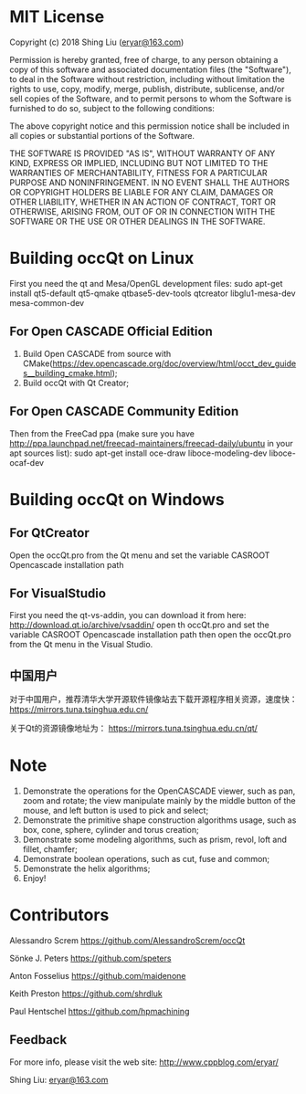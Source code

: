 MIT License
===========

Copyright (c) 2018 Shing Liu (eryar@163.com)

Permission is hereby granted, free of charge, to any person obtaining a copy
of this software and associated documentation files (the "Software"), to deal
in the Software without restriction, including without limitation the rights
to use, copy, modify, merge, publish, distribute, sublicense, and/or sell
copies of the Software, and to permit persons to whom the Software is
furnished to do so, subject to the following conditions:

The above copyright notice and this permission notice shall be included in all
copies or substantial portions of the Software.

THE SOFTWARE IS PROVIDED "AS IS", WITHOUT WARRANTY OF ANY KIND, EXPRESS OR
IMPLIED, INCLUDING BUT NOT LIMITED TO THE WARRANTIES OF MERCHANTABILITY,
FITNESS FOR A PARTICULAR PURPOSE AND NONINFRINGEMENT. IN NO EVENT SHALL THE
AUTHORS OR COPYRIGHT HOLDERS BE LIABLE FOR ANY CLAIM, DAMAGES OR OTHER
LIABILITY, WHETHER IN AN ACTION OF CONTRACT, TORT OR OTHERWISE, ARISING FROM,
OUT OF OR IN CONNECTION WITH THE SOFTWARE OR THE USE OR OTHER DEALINGS IN THE
SOFTWARE.

Building occQt on Linux
=======================
First you need the qt and Mesa/OpenGL development files:
sudo apt-get install qt5-default qt5-qmake qtbase5-dev-tools qtcreator  libglu1-mesa-dev mesa-common-dev

For Open CASCADE Official Edition
---------------------------------
1. Build Open CASCADE from source with CMake(https://dev.opencascade.org/doc/overview/html/occt_dev_guides__building_cmake.html);
2. Build occQt with Qt Creator;


For Open CASCADE Community Edition
----------------------------------
Then from the FreeCad ppa (make sure you have http://ppa.launchpad.net/freecad-maintainers/freecad-daily/ubuntu in your apt sources list):
sudo apt-get install oce-draw liboce-modeling-dev liboce-ocaf-dev 

Building occQt on Windows
=========================

For QtCreator
-------------------------------
Open the occQt.pro from the Qt menu and set 
the  variable CASROOT  Opencascade installation path

For VisualStudio
-------------------------------
First you need the qt-vs-addin, you can download it from here: http://download.qt.io/archive/vsaddin/
open th occQt.pro and set the  variable CASROOT  Opencascade installation path
then open the occQt.pro from the Qt menu in the Visual Studio.

中国用户
--------
对于中国用户，推荐清华大学开源软件镜像站去下载开源程序相关资源，速度快：
https://mirrors.tuna.tsinghua.edu.cn/

关于Qt的资源镜像地址为：
https://mirrors.tuna.tsinghua.edu.cn/qt/

Note
====
1. Demonstrate the operations for the OpenCASCADE viewer, such as pan, zoom and rotate;
   the view manipulate mainly by the middle button of the mouse, and left button is used
   to pick and select;
2. Demonstrate the primitive shape construction algorithms usage, such as box, cone, 
   sphere, cylinder and torus creation;
3. Demonstrate some modeling algorithms, such as prism, revol, loft and fillet, chamfer;
4. Demonstrate boolean operations, such as cut, fuse and common;
5. Demonstrate the helix algorithms;
6. Enjoy!

Contributors
============
Alessandro Screm
https://github.com/AlessandroScrem/occQt

Sönke J. Peters
https://github.com/speters

Anton Fosselius
https://github.com/maidenone

Keith Preston
https://github.com/shrdluk

Paul Hentschel
https://github.com/hpmachining


Feedback
--------
For more info, please visit the web site:
http://www.cppblog.com/eryar/

Shing Liu: eryar@163.com
